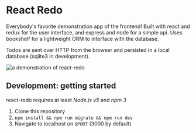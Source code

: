# React Redo

Everybody's favorite demonstration app of the frontend! Built with react and redux for the user interface, and express and node for a simple api. Uses bookshelf for a lightweight ORM to interface with the database.

Todos are sent over HTTP from the browser and persisted in a local database (sqlite3 in development).

![a demonstration of react-redo](https://cloud.githubusercontent.com/assets/755844/13888398/7ababd4e-ecfe-11e5-976e-595d4df865d9.gif)

## Development: getting started

react-redo requires at least *Node.js v5* and *npm 3*

1. Clone this repository
2. `npm install && npm run migrate && npm run dev`
3. Navigate to localhost on `$PORT` (3000 by default)

